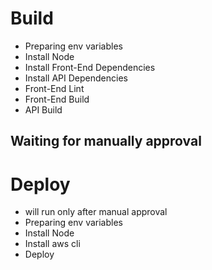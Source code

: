 # Build
* Preparing env variables
* Install Node
* Install Front-End Dependencies
* Install API Dependencies
* Front-End Lint
* Front-End Build
* API Build

## Waiting for manually approval

# Deploy
* will run only after manual approval
* Preparing env variables
* Install Node
* Install aws cli
* Deploy
